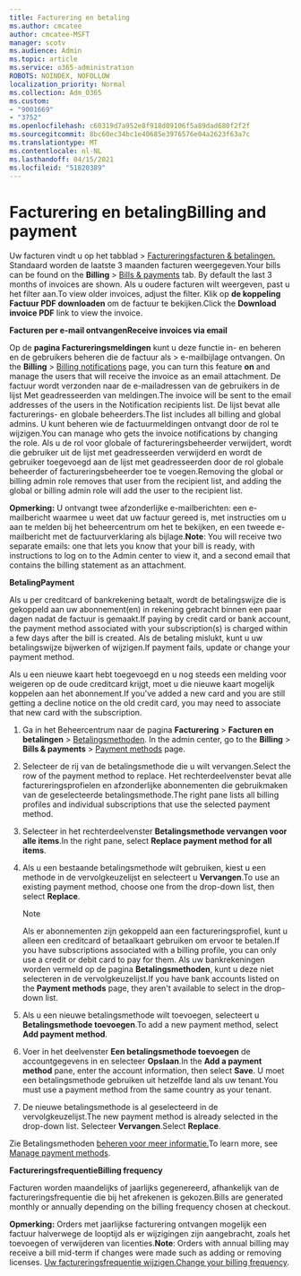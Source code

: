 ```yaml
---
title: Facturering en betaling
ms.author: cmcatee
author: cmcatee-MSFT
manager: scotv
ms.audience: Admin
ms.topic: article
ms.service: o365-administration
ROBOTS: NOINDEX, NOFOLLOW
localization_priority: Normal
ms.collection: Adm_O365
ms.custom:
- "9001669"
- "3752"
ms.openlocfilehash: c60319d7a952e8f918d09106f5a89dad680f2f2f
ms.sourcegitcommit: 8bc60ec34bc1e40685e3976576e04a2623f63a7c
ms.translationtype: MT
ms.contentlocale: nl-NL
ms.lasthandoff: 04/15/2021
ms.locfileid: "51820389"
---
```

# <a name="billing-and-payment"></a><span data-ttu-id="f79d5-102">Facturering en betaling</span><span class="sxs-lookup"><span data-stu-id="f79d5-102">Billing and payment</span></span>

<span data-ttu-id="f79d5-103">Uw facturen vindt u op het tabblad   >  [Factureringsfacturen & betalingen.](https://go.microsoft.com/fwlink/p/?linkid=848039)  Standaard worden de laatste 3 maanden facturen weergegeven.</span><span class="sxs-lookup"><span data-stu-id="f79d5-103">Your bills can be found on the **Billing** > [Bills & payments](https://go.microsoft.com/fwlink/p/?linkid=848039) tab.  By default the last 3 months of invoices are shown.</span></span>  <span data-ttu-id="f79d5-104">Als u oudere facturen wilt weergeven, past u het filter aan.</span><span class="sxs-lookup"><span data-stu-id="f79d5-104">To view older invoices, adjust the filter.</span></span>  <span data-ttu-id="f79d5-105">Klik op **de koppeling Factuur PDF downloaden** om de factuur te bekijken.</span><span class="sxs-lookup"><span data-stu-id="f79d5-105">Click the **Download invoice PDF** link to view the invoice.</span></span>

<span data-ttu-id="f79d5-106">**Facturen per e-mail ontvangen**</span><span class="sxs-lookup"><span data-stu-id="f79d5-106">**Receive invoices via email**</span></span>

<span data-ttu-id="f79d5-107">Op de **pagina Factureringsmeldingen** kunt u deze functie in- en beheren en de gebruikers beheren die de factuur als  >  [](https://go.microsoft.com/fwlink/p/?linkid=853212) e-mailbijlage ontvangen. </span><span class="sxs-lookup"><span data-stu-id="f79d5-107">On the **Billing** > [Billing notifications](https://go.microsoft.com/fwlink/p/?linkid=853212) page, you can turn this feature **on** and manage the users that will receive the invoice as an email attachment.</span></span> <span data-ttu-id="f79d5-108">De factuur wordt verzonden naar de e-mailadressen van de gebruikers in de lijst Met geadresseerden van meldingen.</span><span class="sxs-lookup"><span data-stu-id="f79d5-108">The invoice will be sent to the email addresses of the users in the Notification recipients list.</span></span> <span data-ttu-id="f79d5-109">De lijst bevat alle facturerings- en globale beheerders.</span><span class="sxs-lookup"><span data-stu-id="f79d5-109">The list includes all billing and global admins.</span></span>  <span data-ttu-id="f79d5-110">U kunt beheren wie de factuurmeldingen ontvangt door de rol te wijzigen.</span><span class="sxs-lookup"><span data-stu-id="f79d5-110">You can manage who gets the invoice notifications by changing the role.</span></span>  <span data-ttu-id="f79d5-111">Als u de rol voor globale of factureringsbeheerder verwijdert, wordt die gebruiker uit de lijst met geadresseerden verwijderd en wordt de gebruiker toegevoegd aan de lijst met geadresseerden door de rol globale beheerder of factureringsbeheerder toe te voegen.</span><span class="sxs-lookup"><span data-stu-id="f79d5-111">Removing the global or billing admin role removes that user from the recipient list, and adding the global or billing admin role will add the user to the recipient list.</span></span>

<span data-ttu-id="f79d5-112">**Opmerking:** U ontvangt twee afzonderlijke e-mailberichten: een e-mailbericht waarmee u weet dat uw factuur gereed is, met instructies om u aan te melden bij het beheercentrum om het te bekijken, en een tweede e-mailbericht met de factuurverklaring als bijlage.</span><span class="sxs-lookup"><span data-stu-id="f79d5-112">**Note**: You will receive two separate emails: one that lets you know that your bill is ready, with instructions to log on to the Admin center to view it, and a second email that contains the billing statement as an attachment.</span></span>

<span data-ttu-id="f79d5-113">**Betaling**</span><span class="sxs-lookup"><span data-stu-id="f79d5-113">**Payment**</span></span>

<span data-ttu-id="f79d5-114">Als u per creditcard of bankrekening betaalt, wordt de betalingswijze die is gekoppeld aan uw abonnement(en) in rekening gebracht binnen een paar dagen nadat de factuur is gemaakt.</span><span class="sxs-lookup"><span data-stu-id="f79d5-114">If paying by credit card or bank account, the payment method associated with your subscription(s) is charged within a few days after the bill is created.</span></span> <span data-ttu-id="f79d5-115">Als de betaling mislukt, kunt u uw betalingswijze bijwerken of wijzigen.</span><span class="sxs-lookup"><span data-stu-id="f79d5-115">If payment fails, update or change your payment method.</span></span>

<span data-ttu-id="f79d5-116">Als u een nieuwe kaart hebt toegevoegd en u nog steeds een melding voor weigeren op de oude creditcard krijgt, moet u die nieuwe kaart mogelijk koppelen aan het abonnement.</span><span class="sxs-lookup"><span data-stu-id="f79d5-116">If you've added a new card and you are still getting a decline notice on the old credit card, you may need to associate that new card with the subscription.</span></span>

1. <span data-ttu-id="f79d5-117">Ga in het Beheercentrum naar de pagina **Facturering** > **Facturen en betalingen** > [Betalingsmethoden](https://go.microsoft.com/fwlink/p/?linkid=2018806). </span><span class="sxs-lookup"><span data-stu-id="f79d5-117">In the admin center, go to the **Billing** > **Bills & payments** > [Payment methods](https://go.microsoft.com/fwlink/p/?linkid=2018806) page.</span></span>

2. <span data-ttu-id="f79d5-118">Selecteer de rij van de betalingsmethode die u wilt vervangen.</span><span class="sxs-lookup"><span data-stu-id="f79d5-118">Select the row of the payment method to replace.</span></span> <span data-ttu-id="f79d5-119">Het rechterdeelvenster bevat alle factureringsprofielen en afzonderlijke abonnementen die gebruikmaken van de geselecteerde betalingsmethode.</span><span class="sxs-lookup"><span data-stu-id="f79d5-119">The right pane lists all billing profiles and individual subscriptions that use the selected payment method.</span></span>

3. <span data-ttu-id="f79d5-120">Selecteer in het rechterdeelvenster **Betalingsmethode vervangen voor alle items**.</span><span class="sxs-lookup"><span data-stu-id="f79d5-120">In the right pane, select **Replace payment method for all items**.</span></span>

4. <span data-ttu-id="f79d5-121">Als u een bestaande betalingsmethode wilt gebruiken, kiest u een methode in de vervolgkeuzelijst en selecteert u **Vervangen**.</span><span class="sxs-lookup"><span data-stu-id="f79d5-121">To use an existing payment method, choose one from the drop-down list, then select **Replace**.</span></span>

    > [!NOTE]
    > <span data-ttu-id="f79d5-122">Als er abonnementen zijn gekoppeld aan een factureringsprofiel, kunt u alleen een creditcard of betaalkaart gebruiken om ervoor te betalen.</span><span class="sxs-lookup"><span data-stu-id="f79d5-122">If you have subscriptions associated with a billing profile, you can only use a credit or debit card to pay for them.</span></span> <span data-ttu-id="f79d5-123">Als uw bankrekeningen worden vermeld op de pagina **Betalingsmethoden**, kunt u deze niet selecteren in de vervolgkeuzelijst.</span><span class="sxs-lookup"><span data-stu-id="f79d5-123">If you have bank accounts listed on the **Payment methods** page, they aren't available to select in the drop-down list.</span></span>

5. <span data-ttu-id="f79d5-124">Als u een nieuwe betalingsmethode wilt toevoegen, selecteert u **Betalingsmethode toevoegen**.</span><span class="sxs-lookup"><span data-stu-id="f79d5-124">To add a new payment method, select **Add payment method**.</span></span>

6. <span data-ttu-id="f79d5-125">Voer in het deelvenster **Een betalingsmethode toevoegen** de accountgegevens in en selecteer **Opslaan**.</span><span class="sxs-lookup"><span data-stu-id="f79d5-125">In the **Add a payment method** pane, enter the account information, then select **Save**.</span></span> <span data-ttu-id="f79d5-126">U moet een betalingsmethode gebruiken uit hetzelfde land als uw tenant.</span><span class="sxs-lookup"><span data-stu-id="f79d5-126">You must use a payment method from the same country as your tenant.</span></span>

7. <span data-ttu-id="f79d5-127">De nieuwe betalingsmethode is al geselecteerd in de vervolgkeuzelijst.</span><span class="sxs-lookup"><span data-stu-id="f79d5-127">The new payment method is already selected in the drop-down list.</span></span> <span data-ttu-id="f79d5-128">Selecteer **Vervangen**.</span><span class="sxs-lookup"><span data-stu-id="f79d5-128">Select **Replace**.</span></span>

<span data-ttu-id="f79d5-129">Zie Betalingsmethoden [beheren voor meer informatie.](https://docs.microsoft.com/microsoft-365/commerce/billing-and-payments/manage-payment-methods)</span><span class="sxs-lookup"><span data-stu-id="f79d5-129">To learn more, see [Manage payment methods](https://docs.microsoft.com/microsoft-365/commerce/billing-and-payments/manage-payment-methods).</span></span>

<span data-ttu-id="f79d5-130">**Factureringsfrequentie**</span><span class="sxs-lookup"><span data-stu-id="f79d5-130">**Billing frequency**</span></span>

<span data-ttu-id="f79d5-131">Facturen worden maandelijks of jaarlijks gegenereerd, afhankelijk van de factureringsfrequentie die bij het afrekenen is gekozen.</span><span class="sxs-lookup"><span data-stu-id="f79d5-131">Bills are generated monthly or annually depending on the billing frequency chosen at checkout.</span></span>  

<span data-ttu-id="f79d5-132">**Opmerking:** Orders met jaarlijkse facturering ontvangen mogelijk een factuur halverwege de looptijd als er wijzigingen zijn aangebracht, zoals het toevoegen of verwijderen van licenties.</span><span class="sxs-lookup"><span data-stu-id="f79d5-132">**Note**: Orders with annual billing may receive a bill mid-term if changes were made such as adding or removing licenses.</span></span> <span data-ttu-id="f79d5-133">[Uw factureringsfrequentie wijzigen.](https://docs.microsoft.com/microsoft-365/commerce/billing-and-payments/change-payment-frequency)</span><span class="sxs-lookup"><span data-stu-id="f79d5-133">[Change your billing frequency](https://docs.microsoft.com/microsoft-365/commerce/billing-and-payments/change-payment-frequency).</span></span>
